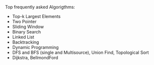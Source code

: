 Top frequently asked Algorigthms:
- Top-k Largest Elements
- Two Pointer
- Sliding Window
- Binary Search
- Linked List
- Backtracking
- Dynamic Programming
- DFS and BFS (single and Multisource), Union Find, Topological Sort
- Dijkstra, BellmondFord